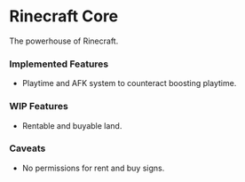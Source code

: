 # Rinecraft Core
The powerhouse of Rinecraft.

### Implemented Features
* Playtime and AFK system to counteract boosting playtime.

### WIP Features
* Rentable and buyable land.

### Caveats
* No permissions for rent and buy signs.
